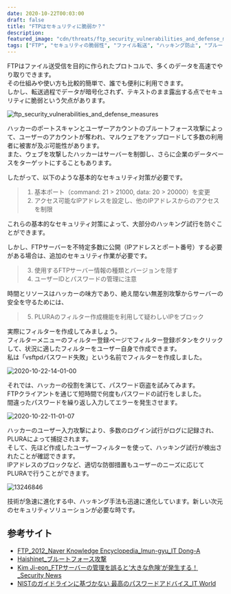 ```yaml
---
date: 2020-10-22T00:03:00
draft: false
title: "FTPはセキュリティに脆弱か？"
description: 
featured_image: "cdn/threats/ftp_security_vulnerabilities_and_defense_measures-1.png"
tags: ["FTP", "セキュリティの脆弱性", "ファイル転送", "ハッキング防止", "ブルートフォース攻撃"]
---
```


FTPはファイル送受信を目的に作られたプロトコルで、多くのデータを高速でやり取りできます。  
その仕組みや使い方も比較的簡単で、誰でも便利に利用できます。  
しかし、転送過程でデータが暗号化されず、テキストのまま露出する点でセキュリティに脆弱という欠点があります。  

<!--more-->

![ftp_security_vulnerabilities_and_defense_measures](https://blog.plura.io/cdn/threats/ftp_security_vulnerabilities_and_defense_measures-1.png)

ハッカーのポートスキャンとユーザーアカウントのブルートフォース攻撃によって、ユーザーのアカウントが奪われ、マルウェアをアップロードして多数の利用者に被害が及ぶ可能性があります。  
また、ウェブを攻撃したハッカーはサーバーを制御し、さらに企業のデータベースをターゲットにすることもあります。  

したがって、以下のような基本的なセキュリティ対策が必要です。  
> 1. 基本ポート（command: 21 > 21000, data: 20 > 20000）を変更  
> 2. アクセス可能なIPアドレスを設定し、他のIPアドレスからのアクセスを制限  

これらの基本的なセキュリティ対策によって、大部分のハッキング試行を防ぐことができます。

しかし、FTPサーバーを不特定多数に公開（IPアドレスとポート番号）する必要がある場合は、追加のセキュリティ作業が必要です。  
> 3. 使用するFTPサーバー情報の種類とバージョンを隠す  
> 4. ユーザーIDとパスワードの管理に注意  

時間とリソースはハッカーの味方であり、絶え間ない無差別攻撃からサーバーの安全を守るためには、  

> 5. PLURAのフィルター作成機能を利用して疑わしいIPをブロック  

実際にフィルターを作成してみましょう。  
フィルターメニューのフィルター登録ページでフィルター登録ボタンをクリックして、状況に適したフィルターをユーザー自身で作成できます。  
私は「vsftpdパスワード失敗」という名前でフィルターを作成しました。

![2020-10-22-14-01-00](https://github.com/user-attachments/assets/c138c413-1731-48b7-9d5d-b5aeab3a3865)

それでは、ハッカーの役割を演じて、パスワード窃盗を試みてみます。  
FTPクライアントを通じて短時間で何度もパスワードの試行をしました。  
間違ったパスワードを繰り返し入力してエラーを発生させます。

![2020-10-22-11-01-07](https://github.com/user-attachments/assets/bc9e7633-6979-4bac-9abd-6e10a122b35c)

ハッカーのユーザー入力攻撃により、多数のログイン試行がログに記録され、PLURAによって捕捉されます。  
そして、先ほど作成したユーザーフィルターを使って、ハッキング試行が検出されたことが確認できます。  
IPアドレスのブロックなど、適切な防御措置もユーザーのニーズに応じてPLURAで行うことができます。

![13246846](https://github.com/user-attachments/assets/701840ca-3cd0-458c-a6ec-b33374209023)

技術が急速に進化する中、ハッキング手法も迅速に進化しています。新しい次元のセキュリティソリューションが必要な時です。

## 参考サイト
- [FTP_2012_Naver Knowledge Encyclopedia_Imun-gyu_IT Dong-A](https://bit.ly/2HV8KYf)
- [Haishinet_ブルートフォース攻撃](https://bit.ly/2JkbUoF)
- [Kim Ji-eon_FTPサーバーの管理を誤ると‘大きな危険’が発生する！_Security News](https://bit.ly/2TITy2D)
- [NISTのガイドラインに基づかない 最高のパスワードアドバイス_IT World](https://bit.ly/320D0rG)
